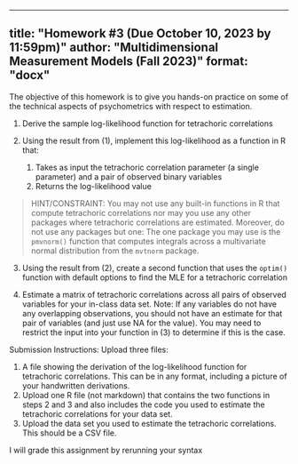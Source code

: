 
---
title: "Homework #3 (Due October 10, 2023 by 11:59pm)"
author: "Multidimensional Measurement Models (Fall 2023)" 
format: "docx"
---

The objective of this homework is to give you hands-on practice on some of the technical aspects of psychometrics with respect to estimation.

1. Derive the sample log-likelihood function for tetrachoric correlations

2. Using the result from (1), implement this log-likelihood as a function in R that:
   1. Takes as input the tetrachoric correlation parameter (a single parameter) and a pair of observed binary variables
   2. Returns the log-likelihood value

> HINT/CONSTRAINT: You may not use any built-in functions in R that compute tetrachoric correlations nor may you use any other packages where tetrachoric correlations are estimated. Moreover, do not use any packages but one:  The one package you may use is the `pmvnorm()` function that computes integrals across a multivariate normal distribution from the `mvtnorm` package.

3. Using the result from (2), create a second function that uses the `optim()` function with default options to find the MLE for a tetrachoric correlation

4. Estimate a matrix of tetrachoric correlations across all pairs of observed variables for your in-class data set. Note: If any variables do not have any overlapping observations, you should not have an estimate for that pair of variables (and just use NA for the value). You may need to restrict the input into your function in (3) to determine if this is the case.

Submission Instructions: Upload three files:

1. A file showing the derivation of the log-likelihood function for tetrachoric correlations. This can be in any format, including a picture of your handwritten derivations.
2. Upload one R file (not markdown) that contains the two functions in steps 2 and 3 and also includes the code you used to estimate the tetrachoric correlations for your data set.
3. Upload the data set you used to estimate the tetrachoric correlations. This should be a CSV file.

I will grade this assignment by rerunning your syntax 

